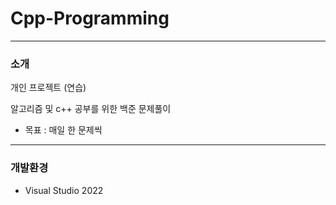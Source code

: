 # Cpp-Programming
----
### 소개
개인 프로젝트 (연습)


알고리즘 및 c++ 공부를 위한 백준 문제풀이
* 목표 : 매일 한 문제씩
---
### 개발환경
* Visual Studio 2022
